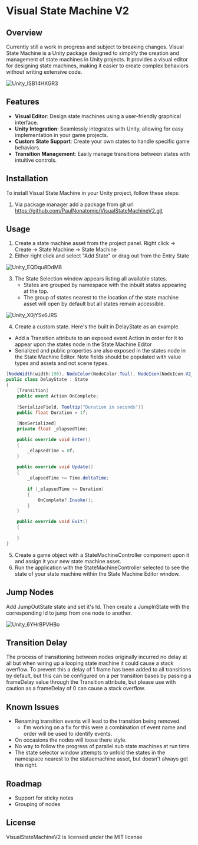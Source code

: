 # Visual State Machine V2

## Overview
Currently still a work in progress and subject to breaking changes.
Visual State Machine is a Unity package designed to simplify the creation and management of state machines in Unity projects. It provides a visual editor for designing state machines, making it easier to create complex behaviors without writing extensive code.

![Unity_ISB14HXGR3](https://github.com/PaulNonatomic/VisualStateMachineV2/assets/4581647/e06d7ba2-8e03-4635-9ce5-c1e7597f0f1d)

## Features
- **Visual Editor**: Design state machines using a user-friendly graphical interface.
- **Unity Integration**: Seamlessly integrates with Unity, allowing for easy implementation in your game projects.
- **Custom State Support**: Create your own states to handle specific game behaviors.
- **Transition Management**: Easily manage transitions between states with intuitive controls.

## Installation
To install Visual State Machine in your Unity project, follow these steps:
1. Via package manager add a package from git url https://github.com/PaulNonatomic/VisualStateMachineV2.git

## Usage
1. Create a state machine asset from the project panel. Right click -> Create -> State Machine -> State Machine
2. Either right click and select "Add State" or drag out from the Entry State

![Unity_EQDqu8DdM8](https://github.com/PaulNonatomic/VisualStateMachineV2/assets/4581647/b8d9f18e-d168-49c1-9e02-f0df852ba086)

3. The State Selection window appears listing all available states.
    - States are grouped by namespace with the inbuilt states appearing at the top.
    - The group of states nearest to the location of the state machine asset will open by default but all states remain accessible.

![Unity_X0jYSx6JRS](https://github.com/PaulNonatomic/VisualStateMachineV2/assets/4581647/4eadac81-df9d-4793-943b-144a704d409a)

4. Create a custom state. Here's the built in DelayState as an example.
- Add a Transition attribute to an exposed event Action in order for it to appear upon the states node in the State Machine Editor
- Serialized and public properties are also exposed in the states node in the State Machine Editor. Note fields should be populated with value types and assets and not scene types.

```cs
[NodeWidth(width:190), NodeColor(NodeColor.Teal), NodeIcon(NodeIcon.V2_Clock)]
public class DelayState : State
{
    [Transition]
    public event Action OnComplete;
    
    [SerializeField, Tooltip("Duration in seconds")] 
    public float Duration = 1f;
    
    [NonSerialized]
    private float _elapsedTime;

    public override void Enter()
    {
        _elapsedTime = 0f;
    }
    
    public override void Update()
    {
        _elapsedTime += Time.deltaTime;
        
        if (_elapsedTime >= Duration)
        {
            OnComplete?.Invoke();
        }
    }

    public override void Exit()
    {
        
    }
}
```

5. Create a game object with a StateMachineController component upon it and assign it your new state machine asset.
6. Run the application with the StateMachineController selected to see the state of your state machine within the State Machine Editor window.

## Jump Nodes
Add JumpOutState state and set it's Id. Then create a JumpInState with the corresponding Id to jump from one node to another.

![Unity_6YHrBPVHBo](https://github.com/PaulNonatomic/VisualStateMachineV2/assets/4581647/9da52f3e-e28a-4475-9e7b-b646c9fa35d2)


## Transition Delay
The process of transitioning between nodes originally incurred no delay at all but when wiring up a looping state machine
it could cause a stack overflow. To prevent this a delay of 1 frame has been added to all transitions by default, but this
can be configured on a per transition bases by passing a frameDelay value through the Transition attribute, but please use
with caution as a frameDelay of 0 can cause a stack overflow.

## Known Issues
- Renaming transition events will lead to the transition being removed.
    - I'm working on a fix for this were a combination of event name and order will be used to identify events.
- On occasions the nodes will loose there style.
- No way to follow the progress of parallel sub state machines at run time.
- The state selector window attempts to unfold the states in the namespace nearest to the stataemachine asset, but doesn't always get this right.

## Roadmap
- Support for sticky notes
- Grouping of nodes

## License
VisualStateMachineV2 is licensed under the MIT license

